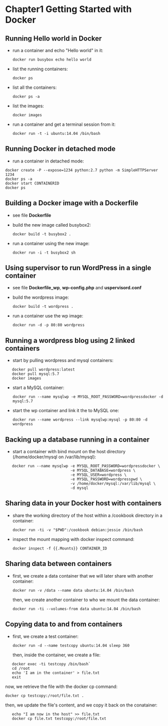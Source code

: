# Chapter1 Getting Started with Docker

## Running Hello world in Docker

* run a container and echo "Hello world" in it:

  `docker run busybox echo hello world`

* list the running containers:
    
  `docker ps`

* list all the containers:
    
  `docker ps -a`

* list the images:

  `docker images`

* run a container and get a terminal session from it:

  `docker run -t -i ubuntu:14.04 /bin/bash`

## Running  Docker in detached mode

* run a container in detached mode:

```
docker create -P --expose=1234 python:2.7 python -m SimpleHTTPServer 1234
docker ps -a
docker start CONTAINERID
docker ps
```

## Building a Docker image with a Dockerfile

* see file **Dockerfile**

* build the new image called busybox2:

  `docker build -t busybox2 .`

* run a container using the new image:

  `docker run -i -t busybox2 sh`

## Using supervisor to run WordPress in a single container

* see file **Dockerfile_wp**, **wp-config.php** and **uspervisord.conf**

* build the wordpress image:

  `docker build -t wordpress .`

* run a container use the wp image:

  `docker run -d -p 80:80 wordpress`

## Running a wordpress blog using 2 linked containers

* start by pulling wordpress and mysql containers:

```
   docker pull wordpress:latest
   docker pull mysql:5.7
   docker images
 ```
* start a MySQL container:

   `docker run --name mysqlwp -e MYSQL_ROOT_PASSWORD=wordpressdocker -d mysql:5.7`

* start the wp container and link it the to MySQL one:

   `docker run --name wordpress --link mysqlwp:mysql -p 80:80 -d wordpress`

## Backing up a database running in a container

* start a container with bind mount on the host directory (/home/docker/mysql on /var/lib/mysql):

```
   docker run --name mysqlwp -e MYSQL_ROOT_PASSWORD=wordpressdocker \
                             -e MYSQL_DATABASE=wordpress \
                             -e MYSQL_USER=wordpress \
                             -e MYSQL_PASSWORD=wordpresspwd \
                             -v /home/docker/mysql:/var/lib/mysql \
                             -d mysql
```

## Sharing data in your Docker host with containers

* share the working directory of the host within a /cookbook directory in a container:

   `docker run -ti -v "$PWD":/cookbook debian:jessie /bin/bash`

* inspect the mount mapping with docker inspect command:

   `docker inspect -f {{.Mounts}} CONTAINER_ID`

## Sharing data between containers

* first, we create a data container that we will later share with another container:

   `docker run -v /data --name data ubuntu:14.04 /bin/bash`

  then, we create another container to who we mount the data container:

   `docker run -ti --volumes-from data ubuntu:14.04 /bin/bash`

## Copying data to and from containers

* first, we create a test container:

   `docker run -d --name testcopy ubuntu:14.04 sleep 360`

  then, inside the container, we create a file:

```
   docker exec -ti testcopy /bin/bash`
   cd /root
   echo 'I am in the container' > file.txt
   exit
```

  now, we retrieve the file with the docker cp command:

   `docker cp testcopy:/root/file.txt .`

  then, we update the file's content, and we copy it back on the conatainer:

```
   echo "I am now in the host" >> file.txt
   docker cp file.txt testcopy:/root/file.txt
```
